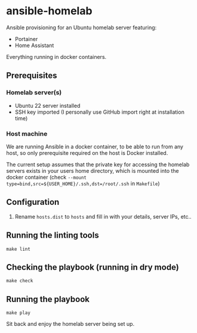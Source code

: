 # ansible-homelab

Ansible provisioning for an Ubuntu homelab server featuring: 
* Portainer
* Home Assistant

Everything running in docker containers.

## Prerequisites
### Homelab server(s)
* Ubuntu 22 server installed
* SSH key imported (I personally use GitHub import right at installation time)

### Host machine
We are running Ansible in a docker container, to be able to run from any host, so only prerequisite required on the host is Docker installed.

The current setup assumes that the private key for accessing the homelab servers exists in your users home directory, which is mounted into the docker container (check `--mount type=bind,src=${USER_HOME}/.ssh,dst=/root/.ssh` in `Makefile`)

## Configuration
1. Rename `hosts.dist` to `hosts` and fill in with your details, server IPs, etc..

## Running the linting tools
`make lint`

## Checking the playbook (running in dry mode)
`make check`

## Running the playbook
`make play`

Sit back and enjoy the homelab server being set up.